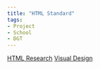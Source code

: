 ```yaml
---
title: "HTML Standard"
tags:
- Project
- School
- DGT
---
```

[HTML Research](HTML%20Research.md)
[Visual Design](Visual%20Design.md)
